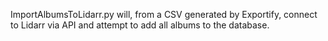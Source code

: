 ImportAlbumsToLidarr.py will, from a CSV generated by Exportify, connect to Lidarr via API and attempt to add all albums to the database.
